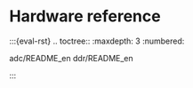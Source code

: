 # Hardware reference

:::{eval-rst}
.. toctree::
   :maxdepth: 3
   :numbered:

   adc/README_en
   ddr/README_en

:::